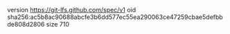 version https://git-lfs.github.com/spec/v1
oid sha256:ac5b8ac90688abcfe3b6dd577ec55ea290063ce47259cbae5defbbde808d2806
size 710
